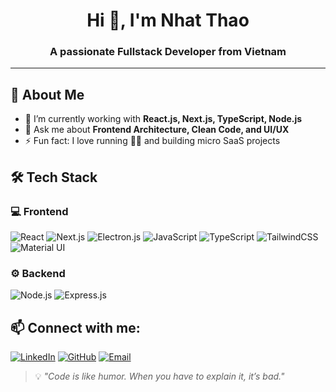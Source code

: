<h1 align="center">Hi 👋, I'm Nhat Thao</h1>
<h3 align="center">A passionate Fullstack Developer from Vietnam</h3>

---

## 🚀 About Me
- 🔭 I’m currently working with **React.js, Next.js, TypeScript, Node.js**
- 💬 Ask me about **Frontend Architecture, Clean Code, and UI/UX**
- ⚡ Fun fact: I love running 🏃‍♂️ and building micro SaaS projects
## 🛠 Tech Stack
### 💻 Frontend
![React](https://img.shields.io/badge/React-61DAFB?style=for-the-badge&logo=react&logoColor=black)
![Next.js](https://img.shields.io/badge/Next.js-000000?style=for-the-badge&logo=next.js&logoColor=white)
![Electron.js](https://img.shields.io/badge/Electron-47848F?style=for-the-badge&logo=electron&logoColor=white)
![JavaScript](https://img.shields.io/badge/JavaScript-F7E018?style=for-the-badge&logo=javascript&logoColor=black)
![TypeScript](https://img.shields.io/badge/TypeScript-3178C6?style=for-the-badge&logo=typescript&logoColor=white)
![TailwindCSS](https://img.shields.io/badge/Tailwind_CSS-38B2AC?style=for-the-badge&logo=tailwind-css&logoColor=white)
![Material UI](https://img.shields.io/badge/MUI-007FFF?style=for-the-badge&logo=mui&logoColor=white)

### ⚙ Backend
![Node.js](https://img.shields.io/badge/Node.js-339933?style=for-the-badge&logo=node.js&logoColor=white)
![Express.js](https://img.shields.io/badge/Express.js-000000?style=for-the-badge&logo=express&logoColor=white)

## 📫 Connect with me:
[![LinkedIn](https://img.shields.io/badge/LinkedIn-0077B5?style=for-the-badge&logo=linkedin&logoColor=white)](https://linkedin.com/in/thaonn49)
[![GitHub](https://img.shields.io/badge/GitHub-181717?style=for-the-badge&logo=github&logoColor=white)](https://github.com/k1v4z)
[![Email](https://img.shields.io/badge/Email-D14836?style=for-the-badge&logo=gmail&logoColor=white)](mailto:nhatthao03.dev@gmail.com)

> 💡 *"Code is like humor. When you have to explain it, it’s bad."*

